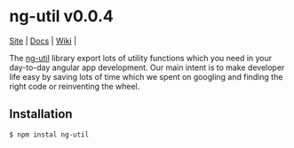 # ng-util v0.0.4

[Site](https://opencodes.github.io/ng-util/) |
[Docs](https://opencodes.github.io/ng-util/) |
[Wiki](https://github.com/opencodes/ng-util/wiki "Changelog, Roadmap, etc.") |

The [ng-util](https://opencodes.github.io/ng-util/) library export lots of utility functions which you need in your day-to-day angular app development. Our main intent is to make developer life easy by saving lots of time which we spent on googling and finding the right code or reinventing the wheel. 

## Installation
```shell
$ npm instal ng-util
```
